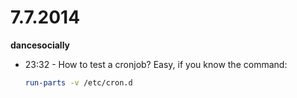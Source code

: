 # 7.7.2014

**dancesocially**

- 23:32 - How to test a cronjob? Easy, if you know the command:

    ```bash
    run-parts -v /etc/cron.d
    ```
